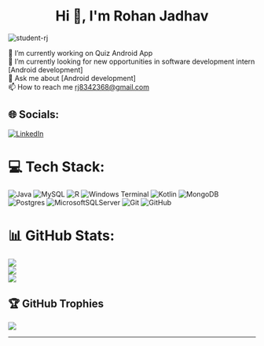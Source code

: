 <h1 align="center">Hi 👋, I'm Rohan Jadhav</h1>

<p align="left"> <img src="https://komarev.com/ghpvc/?username=student-rj&label=Profile%20views&color=0e75b6&style=flat" alt="student-rj" /> </p>

🔭 I’m currently working on Quiz Android App<br>
🤝 I’m currently looking for new opportunities in software development intern [Android development]<br>
💬 Ask me about [Android development]<br>
📫 How to reach me rj8342368@gmail.com<br>



## 🌐 Socials:
[![LinkedIn](https://img.shields.io/badge/LinkedIn-%230077B5.svg?logo=linkedin&logoColor=white)](https://linkedin.com/in/rohan-jadhav-683346260) 

# 💻 Tech Stack:
![Java](https://img.shields.io/badge/java-%23ED8B00.svg?style=plastic&logo=openjdk&logoColor=white) ![MySQL](https://img.shields.io/badge/mysql-4479A1.svg?style=plastic&logo=mysql&logoColor=white) ![R](https://img.shields.io/badge/r-%23276DC3.svg?style=plastic&logo=r&logoColor=white) ![Windows Terminal](https://img.shields.io/badge/Windows%20Terminal-%234D4D4D.svg?style=plastic&logo=windows-terminal&logoColor=white) ![Kotlin](https://img.shields.io/badge/kotlin-%237F52FF.svg?style=plastic&logo=kotlin&logoColor=white) ![MongoDB](https://img.shields.io/badge/MongoDB-%234ea94b.svg?style=plastic&logo=mongodb&logoColor=white) ![Postgres](https://img.shields.io/badge/postgres-%23316192.svg?style=plastic&logo=postgresql&logoColor=white) ![MicrosoftSQLServer](https://img.shields.io/badge/Microsoft%20SQL%20Server-CC2927?style=plastic&logo=microsoft%20sql%20server&logoColor=white) ![Git](https://img.shields.io/badge/git-%23F05033.svg?style=plastic&logo=git&logoColor=white) ![GitHub](https://img.shields.io/badge/github-%23121011.svg?style=plastic&logo=github&logoColor=white)
# 📊 GitHub Stats:
![](https://github-readme-stats.vercel.app/api?username=student-RJ&theme=blue-green&hide_border=false&include_all_commits=true&count_private=true)<br/>
![](https://github-readme-streak-stats.herokuapp.com/?user=student-RJ&theme=blue-green&hide_border=false)<br/>
![](https://github-readme-stats.vercel.app/api/top-langs/?username=student-RJ&theme=blue-green&hide_border=false&include_all_commits=true&count_private=true&layout=compact)

## 🏆 GitHub Trophies
![](https://github-profile-trophy.vercel.app/?username=student-RJ&theme=maroongold&no-frame=false&no-bg=false&margin-w=4)

---

<!-- Proudly created with GPRM ( https://gprm.itsvg.in ) -->
